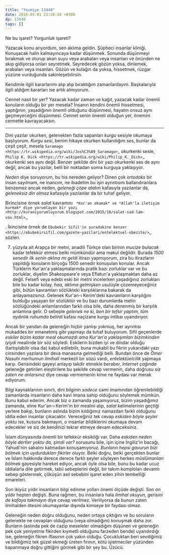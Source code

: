 ```yaml
---
title: "Yevmiye 13440"
date: 2016-05-01 23:28:34 +0300
dp: 13440
tags: []
---
```


Ne bu işaret? Yorgunluk işareti? 

Yazacak konu arıyordum, sen aklıma geldin. Şüpheci insanlar kliniği. Konuşacak
halin kalmayıncaya kadar düşünmek. Sonunda düşünmeyi bırakmak ve oturup akan
suyu veya arabaları veya insanları ve önünden ne akıp gidiyorsa onları
seyretmek. Seyredecek gözün yoksa, dinlemek, arabaları veya insanları. Gözün ve
kulağın da yoksa, hissetmek, rüzgar yüzüne vurduğunda sakinleşebilirsin.

Kendimle ilgili kararlarımı alıp alıp bıraktığım zamanlardayım. Başkalarıyla
ilgili aldığım kararları ise artık almıyorum.

Cennet nasıl bir yer? Yazacak kadar zaman ve kağıt, yazacak kadar önemli
konuların olduğu bir yer mesela? İnsanın kendini önemli hissetmesi, yaptığının,
yaşadığının önemli olduğunu düşünmesi, hayatın onsuz aynı geçmeyeceğini
düşünmesi. Cennet senin önemli olduğun yer, önemini cennette kavrayacaksın.

------

Dini yazılar okurken, gelenekten fazla sapanları *kurgu* sesiyle okumaya
başlıyorum. *Kurgu sesi*, benim hikaye okurken kullandığım ses, bunlar da çeşit
çeşit, mesela `Saramago <https://tr.wikipedia.org/wiki/Jos%C3%A9_Saramago>`_
okurkenki sesle, `Philip K. Dick
<https://tr.wikipedia.org/wiki/Philip_K._Dick>`_ okurkenki ses aynı
değil. Benzer şekilde dini bir yazı okurkenki ses de aynı değil, ancak bu
yazılar, belli bir noktadan sonra kurguya yaklaşıyor.

*Neden* diye soruyorum, bu his nereden geliyor? Dinen çok *ortodoks* bir insan
sayılmam, ne inancım, ne ibadetim bu işin ayrıntısını ballandıranlara benzemez
ancak neden, *geleneği çöpe atalım* kafasıyla yazılanlar da, *geleneksiz din
olmaz* kafasıyla yazılanlar da bir tuhaf geliyor.

Birincisine örnek *salat* kavramını ` *Kur'an okumak* ve *Allah'la iletişim
kurmak* diye yorumlayan bir yazı
<http://kuraniyorumluyorum.blogspot.com/2015/10/salat-sad-lam-vav.html>`_

. İkincisine örnek de `Ebubekir Sifil'in şuradakine benzer
<https://ebubekirsifil.com/gazete-yazilari/entelektuel-obezite/>`_ sözleri.

7. yüzyıla ait Arapça bir metni, anadili Türkçe olan birinin *mucize bulacak*
kadar tefekkür etmesi belki mümkündür ama makul değildir. Burada *1500 senedir
ilk senin aklına mı geldi* itirazı yapmıyorum, zira bu itirazların yapıldığı
konuların birçoğu 1500 senedir konuşulan konular. Ancak Türklerin Kur'an'a
yaklaşmalarında pratik bazı zorluklar var ve bu zorluklar, diyelim Shakespeare'e
veya Eflatun'a yaklaşmaktan daha az değil. Felsefi veya edebi eski bir metni
incelerken yaşadığınız zorlukları bile bu kadar kolay, *haa, aklıma gelmişken*
usulüyle çözemeyeceğiniz gibi, bütün kavramları sözlükteki karşılıklarına
bakarak da anlayamazsınız. Gelenek Kur'an-ı Kerim'deki kavramların karşılığını
bulduğu yaşayan bir sözlüktür ve bu bazı durumlarda metin sözlüğündeki
anlamlarından farklı olsa bile, daha denenmiş bir karşılık anlamına gelir. O
sebeple *gelenek ne ki, ben bir tefsir yaptım, tüm aydınlık ruhumda belirdi*
kafası naçizane kurgu intibaı uyandırıyor.

Ancak bir yandan da geleneğin hiçbir yanlışı yokmuş, her ayrıntısı mukaddes bir
emanetmiş gibi yapmayı da tuhaf buluyorum. Sifil geçenlerde *eskiler bizim kadar
meal okumazdı ama Kur'an'a yaklaşımları bizimkinden iyiydi* mealinde bir söz
söyledi. Eskilerin bizden iyi ve dindar olduğu (tartışılabilir olsa da) kabul
edilebilir, buna mukabil bu fikrin yukarıdaki yazı cinsinden yazılara bir deva
manasına gelmediği belli. Bundan önce de *Ömer Nasuhi merhumun ilmihali*
merkezli bir sözü vardı, *entelektüelcilik* yapmaya karşı. Gerisindeki gayeyi
anlayıp takdir etmekle beraber, *Internet çağında* geleneğe getirilen
eleştirilere bu şekilde cevap vermenin, daha doğrusu *siz zaten ne anlarsınız*
diye cevap vermemenin kime ne faydası var merak ediyorum.

Bilgi kaynaklarının sınırlı, dini bilginin *sadece* cami imamından
öğrenilebildiği zamanlarda insanların daha kavi imana sahip olduğunu söylemek
mümkün. Bunu kabul ederim. Ancak biz o zamanda yaşamıyoruz, bizim yaşadığımız
zamanda, eline Kur'an-ı Kerim'in bir mealini alıp, *salat* kelimelerinin geçtiği
yerlere bakıp, bunların aslında bizim kıldığımız namazdan farklı olduğunu iddia
eden insanlar çıkacaktır. Vereceğiniz tek cevap *eskiden böyle şeyler yoktu*
ise, kusura bakmayın, o insanlar bildiklerini okumaya devam edecekler ve siz de
kendinizi tekrar etmeye devam edeceksiniz.

İslam dünyasında önemli bir tefekkür eksikliği var. Daha *eskiden neden böyle
dertler yoktu da, şimdi var?* sorusunu bile, işin içine İngiliz'in bacağı,
Yahudi'nin sakalını katmadan konuşamıyoruz. *Bunların hepsi gavurun bizi bölmek
için uydurdukları fikirler* oluyor. Belki doğru, belki gerçekten bunlar ve İslam
hakkında derece derece farklı şeyler söyleyen herkes *müslümanları bölmek*
gayesiyle hareket ediyor, ancak öyle olsa bile, bunu bu kadar ucuz iddialarla
dile getirmek, tabii sebeplerini değil, bir takım komploları devamlı sebep
göstermek, çöküşün asıl sebebini işaret eden zihin tembelliği emareleri.

Son ikiyüz yıldır insanların bilgi edinme yolları önemi ölçüde değişti. Son on
yıldır hepten değişti. Buna rağmen, bu insanlara hala *ilmihal okuyun, gerisini
de kafaya takmayın* diye cevap verilmez. Veriliyorsa da bunun zaten ilmihalden
ötesini okumayanlar dışında kimseye bir faydası olmaz.

Geleneğin neden doğru olduğunu, neden ortaya çıktığını ve bu soruların gelenekte
ne cevapları olduğunu (veya olmadığını) konuşmak daha zor. Bunların (aslında pek
de cazip meseleler olmadığını düşünen ve geleneğin pek çok yeniyetme fikirden
kıymetli olduğunu farzeden bende) uyandırdığı ise, geleneğin fikren iflasının
çok yakın olduğu. Çocukluktan beri sevdiğimiz ve bildiğimiz tek güzel ekmeği
üreten fırının, kötü işletmeciler yüzünden kapanmaya doğru gittiğini görmek gibi
bir şey bu. Üzücü.

